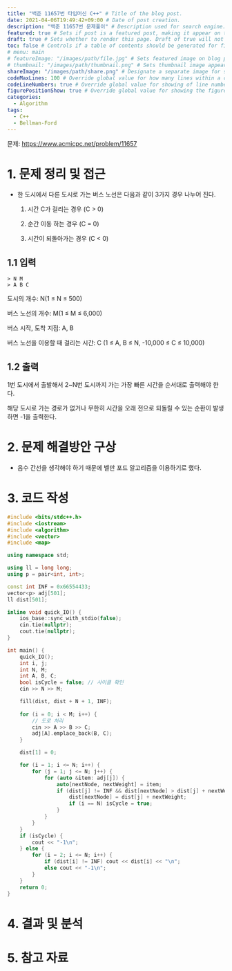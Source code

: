 ```yaml
---
title: "백준 11657번 타임머신 C++" # Title of the blog post.
date: 2021-04-06T19:49:42+09:00 # Date of post creation.
description: "백준 11657번 문제풀이" # Description used for search engine.
featured: true # Sets if post is a featured post, making it appear on the sidebar. A featured post won't be listed on the sidebar if it's the current page
draft: true # Sets whether to render this page. Draft of true will not be rendered.
toc: false # Controls if a table of contents should be generated for first-level links automatically.
# menu: main
# featureImage: "/images/path/file.jpg" # Sets featured image on blog post.
# thumbnail: "/images/path/thumbnail.png" # Sets thumbnail image appearing inside card on homepage.
shareImage: "/images/path/share.png" # Designate a separate image for social media sharing.
codeMaxLines: 100 # Override global value for how many lines within a code block before auto-collapsing.
codeLineNumbers: true # Override global value for showing of line numbers within code block.
figurePositionShow: true # Override global value for showing the figure label.
categories:
  - Algorithm
tags:
  - C++
  - Bellman-Ford
---
```


문제: https://www.acmicpc.net/problem/11657

# 1. 문제 정리 및 접근

- 한 도시에서 다른 도시로 가는 버스 노선은 다음과 같이 3가지 경우 나누어 진다.

  1. 시간 C가 걸리는 경우 (C > 0)

  2. 순간 이동 하는 경우 (C = 0)

  3. 시간이 되돌아가는 경우 (C < 0)

## 1.1 입력

  ```
  > N M
  > A B C
  ```
  도시의 개수: N(1 ≤ N ≤ 500)

  버스 노선의 개수: M(1 ≤ M ≤ 6,000)

  버스 시작, 도착 지점: A, B

  버스 노선을 이용할 때 걸리는 시간: C
  (1 ≤ A, B ≤ N, -10,000 ≤ C ≤ 10,000)

## 1.2 출력

1번 도시에서 출발해서 2~N번 도시까지 가는 가장 빠른 시간을 순서대로 출력해야 한다.

해당 도시로 가는 경로가 없거나 무한히 시간을 오래 전으로 되돌릴 수 있는 순환이 발생하면 -1을 출력한다.


# 2. 문제 해결방안 구상

- 음수 간선을 생각해야 하기 때문에 벨만 포드 알고리즘을 이용하기로 했다.



# 3. 코드 작성

```c++
#include <bits/stdc++.h>
#include <iostream>
#include <algorithm>
#include <vector>
#include <map>

using namespace std;

using ll = long long;
using p = pair<int, int>;

const int INF = 0x66554433;
vector<p> adj[501];
ll dist[501];

inline void quick_IO() {
    ios_base::sync_with_stdio(false);
    cin.tie(nullptr);
    cout.tie(nullptr);
}

int main() {
    quick_IO();
    int i, j;
    int N, M;
    int A, B, C;
    bool isCycle = false; // 사이클 확인
    cin >> N >> M;

    fill(dist, dist + N + 1, INF);
    
    for (i = 0; i < M; i++) {
        // 도로 처리
        cin >> A >> B >> C;
        adj[A].emplace_back(B, C);
    }

    dist[1] = 0;

    for (i = 1; i <= N; i++) {
        for (j = 1; j <= N; j++) {
            for (auto &item: adj[j]) {
                auto[nextNode, nextWeight] = item;
                if (dist[j] != INF && dist[nextNode] > dist[j] + nextWeight) {
                    dist[nextNode] = dist[j] + nextWeight;
                    if (i == N) isCycle = true;
                }
            }
        }
    }
    if (isCycle) {
        cout << "-1\n";
    } else {
        for (i = 2; i <= N; i++) {
            if (dist[i] != INF) cout << dist[i] << "\n";
            else cout << "-1\n";
        }
    }
    return 0;
}
```


# 4. 결과 및 분석




# 5. 참고 자료
